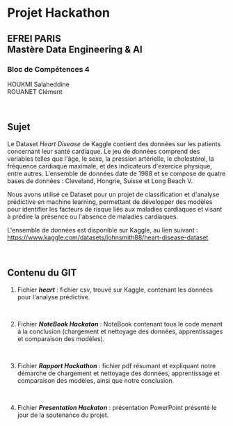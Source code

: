 # Projet Hackathon

## EFREI PARIS <br> Mastère Data Engineering & AI 

### Bloc de Compétences 4

HOUKMI Salaheddine  
ROUANET Clément  

<br>

## Sujet
Le Dataset *Heart Disease* de Kaggle contient des données sur les patients concernant leur santé cardiaque. Le jeu de données comprend des variables telles que l'âge, le sexe, la pression artérielle, le cholestérol, la fréquence cardiaque maximale, et des indicateurs d'exercice physique, entre autres. L'ensemble de données date de 1988 et se compose de quatre bases de données : Cleveland, Hongrie, Suisse et Long Beach V.

Nous avons utilisé ce Dataset pour un projet de classification et d'analyse prédictive en machine learning, permettant de développer des modèles pour identifier les facteurs de risque liés aux maladies cardiaques et visant à prédire la présence ou l'absence de maladies cardiaques. 

L'ensemble de données est disponible sur Kaggle, au lien suivant :
   https://www.kaggle.com/datasets/johnsmith88/heart-disease-dataset

<br>

## Contenu du GIT

1. Fichier ***heart*** : fichier csv, trouvé sur Kaggle, contenant les données pour l'analyse prédictive.

<br>

2. Fichier ***NoteBook Hackaton*** : NoteBook contenant tous le code menant à la conclusion (chargement et nettoyage des données, apprentissages et comparaison des modèles).

<br>

3. Fichier ***Rapport Hackathon*** : fichier pdf résumant et expliquant notre démarche de chargement et nettoyage des données, apprentissage et comparaison des modèles, ainsi que notre conclusion.

<br>

4. Fichier ***Presentation Hackaton*** : présentation PowerPoint présenté le jour de la soutenance du projet.
